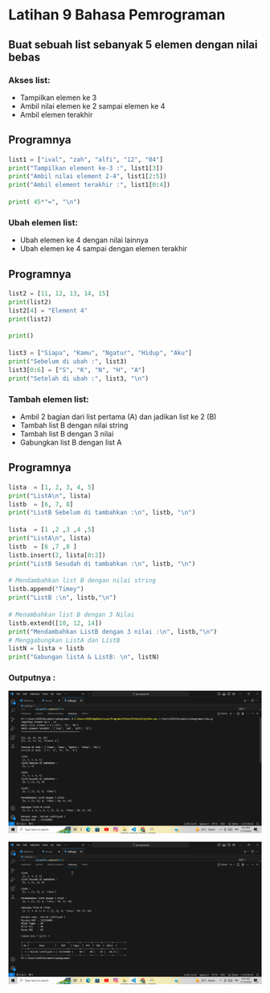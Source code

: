 # Latihan 9 Bahasa Pemrograman
## Buat sebuah list sebanyak 5 elemen dengan nilai bebas
### Akses list:
* Tampilkan elemen ke 3
* Ambil nilai elemen ke 2 sampai elemen ke 4
* Ambil elemen terakhir

## Programnya
``````python
list1 = ["ival", "zah", "alfi", "12", "04"]
print("Tampilkan element ke-3 :", list1[3]) 
print("Ambil nilai element 2-4", list1[2:5])
print("Ambil element terakhir :", list1[0:4])

print( 45*"=", "\n")
``````
### Ubah elemen list:
* Ubah elemen ke 4 dengan nilai lainnya
* Ubah elemen ke 4 sampai dengan elemen terakhir

## Programnya
``````python
list2 = [11, 12, 13, 14, 15]
print(list2)
list2[4] = "Element 4"
print(list2)

print()

list3 = ["Siapa", "Kamu", "Ngatur", "Hidup", "Aku"]
print("Sebelum di ubah :", list3)
list3[0:6] = ["S", "K", "N", "H", "A"]
print("Setelah di ubah :", list3, "\n")
``````
### Tambah elemen list:
* Ambil 2 bagian dari list pertama (A) dan jadikan list ke 2 (B)
* Tambah list B dengan nilai string
* Tambah list B dengan 3 nilai
* Gabungkan list B dengan list A

## Programnya
``````python
lista  = [1, 2, 3, 4, 5]
print("ListA\n", lista)
listb  = [6, 7, 8]
print("ListB Sebelum di tambahkan :\n", listb, "\n")

lista  = [1 ,2 ,3 ,4 ,5]
print("ListA\n", lista)
listb  = [6 ,7 ,8 ]
listb.insert(2, lista[0:2])  
print("ListB Sesudah di tambahkan :\n", listb, "\n")

# Mendambahkan list B dengan nilai string
listb.append("Timey")
print("ListB :\n", listb,"\n")

# Menambahkan list B dengan 3 Nilai
listb.extend([10, 12, 14])
print("Mendambahkan ListB dengan 3 nilai :\n", listb,"\n")
# Menggabungkan ListA dan ListB 
listN = lista + listb
print("Gabungan listA & ListB: \n", listN)
``````
### Outputnya :

![Alt text](<ss praktikum5/Screenshot (39).png>)

![Alt text](<ss praktikum5/Screenshot (40).png>)